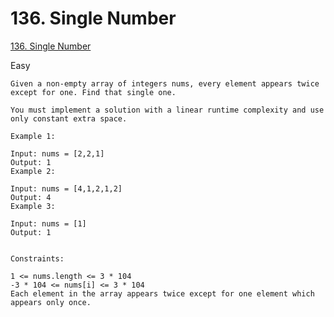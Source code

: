 # 136. Single Number
[136. Single Number](https://leetcode.com/problems/single-number)

Easy

```
Given a non-empty array of integers nums, every element appears twice except for one. Find that single one.

You must implement a solution with a linear runtime complexity and use only constant extra space.
```

```
Example 1:

Input: nums = [2,2,1]
Output: 1
Example 2:

Input: nums = [4,1,2,1,2]
Output: 4
Example 3:

Input: nums = [1]
Output: 1
 

Constraints:

1 <= nums.length <= 3 * 104
-3 * 104 <= nums[i] <= 3 * 104
Each element in the array appears twice except for one element which appears only once.
```
